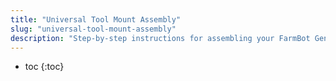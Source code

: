 ```yaml
---
title: "Universal Tool Mount Assembly"
slug: "universal-tool-mount-assembly"
description: "Step-by-step instructions for assembling your FarmBot Genesis V0.7 Universal Tool Mount"
---
```


* toc
{:toc}

